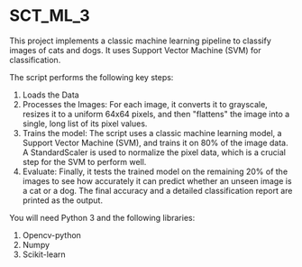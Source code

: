 # SCT_ML_3
This project implements a classic machine learning pipeline to classify images of cats and dogs. It uses Support Vector Machine (SVM) for classification.

The script performs the following key steps:
1. Loads the Data
2. Processes the Images: For each image, it converts it to grayscale, resizes it to a uniform 64x64 pixels, and then "flattens" the image into a single, long list of its pixel values.
3. Trains the model: The script uses a classic machine learning model, a Support Vector Machine (SVM), and trains it on 80% of the image data. A StandardScaler is used to normalize the pixel data, which is a crucial step for the SVM to perform well.
4. Evaluate: Finally, it tests the trained model on the remaining 20% of the images to see how accurately it can predict whether an unseen image is a cat or a dog. The final accuracy and a detailed classification report are printed as the output.

You will need Python 3 and the following libraries:
1. Opencv-python
2. Numpy
3. Scikit-learn
